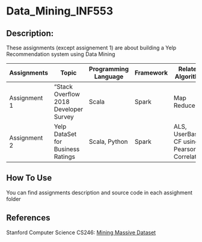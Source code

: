 # Data_Mining_INF553
## Description:
These assignments (except assignement 1) are about building a Yelp Recommendation system using Data Mining

| Assignments  | Topic | Programming Language  | Framework  | Related Algorithm  |
|---|---|---|---|---|
| Assignment 1  | “Stack Overflow 2018 Developer Survey | Scala | Spark  | Map Reduce  |
| Assignment 2  | Yelp DataSet for Business Ratings | Scala, Python | Spark  | ALS, UserBased CF using Pearson Correlation  |

## How To Use
You can find assignments description and source code in each assighment folder
## References
Stanford Computer Science CS246: [Mining Massive Dataset](http://www.mmds.org/)
